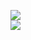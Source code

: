 [![](https://img.shields.io/badge/Made%20With-Github%20Spray-lightgrey.svg?style=for-the-badge&logo=github)](https://github.com/Annihil/github-spray#22634)  
[![](https://i.imgur.com/2DrTn0Z.gif)](https://github.com/Annihil/github-spray)